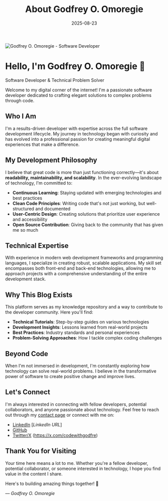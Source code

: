 ﻿---
title: "About Godfrey O. Omoregie"
description: "Meet Godfrey O. Omoregie - Software Developer, Technical Blogger, and Problem Solver. Sharing knowledge and insights from the world of development."
date: 2025-08-23
draft: false
imageBig: "/images/about_us.webp"
imageAlt: " About-us image, green color"
avatar: "/images/author.webp"
---

<div class="about-hero">
    <div class="about-profile">
        <img src="/images/author.webp" alt="Godfrey O. Omoregie - Software Developer" class="about-avatar">
        <div class="about-intro">
            <h1>Hello, I'm Godfrey O. Omoregie 👋</h1>
            <p class="about-tagline">Software Developer & Technical Problem Solver</p>
        </div>
    </div>
</div>

Welcome to my digital corner of the internet! I'm a passionate software developer dedicated to crafting elegant solutions to complex problems through code.

## Who I Am

I'm a results-driven developer with expertise across the full software development lifecycle. My journey in technology began with curiosity and has evolved into a professional passion for creating meaningful digital experiences that make a difference.

## My Development Philosophy

I believe that great code is more than just functioning correctly—it's about **readability, maintainability, and scalability**. In the ever-evolving landscape of technology, I'm committed to:

- **Continuous Learning**: Staying updated with emerging technologies and best practices
- **Clean Code Principles**: Writing code that's not just working, but well-structured and documented
- **User-Centric Design**: Creating solutions that prioritize user experience and accessibility
- **Open Source Contribution**: Giving back to the community that has given me so much

## Technical Expertise

With experience in modern web development frameworks and programming languages, I specialize in creating robust, scalable applications. My skill set encompasses both front-end and back-end technologies, allowing me to approach projects with a comprehensive understanding of the entire development stack.

## Why This Blog Exists

This platform serves as my knowledge repository and a way to contribute to the developer community. Here you'll find:

- **Technical Tutorials**: Step-by-step guides on various technologies
- **Development Insights**: Lessons learned from real-world projects
- **Best Practices**: Industry standards and personal experiences
- **Problem-Solving Approaches**: How I tackle complex coding challenges

## Beyond Code

When I'm not immersed in development, I'm constantly exploring how technology can solve real-world problems. I believe in the transformative power of software to create positive change and improve lives.

## Let's Connect

I'm always interested in connecting with fellow developers, potential collaborators, and anyone passionate about technology. Feel free to reach out through my [contact page](/contact/) or connect with me on:

- [LinkedIn](#) [*LinkedIn URL*]
- [GitHub](https://github.com/gootec82)
- [Twitter/X](codewithgodfre) (https://x.com/codewithgodfre)

## Thank You for Visiting

Your time here means a lot to me. Whether you're a fellow developer, potential collaborator, or someone interested in technology, I hope you find value in the content I share.

Here's to building amazing things together! 🚀

*— Godfrey O. Omoregie*